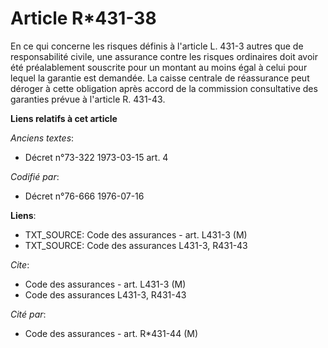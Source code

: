 # Article R*431-38

En ce qui concerne les risques définis à l'article L. 431-3 autres que de responsabilité civile, une assurance contre les
risques ordinaires doit avoir été préalablement souscrite pour un montant au moins égal à celui pour lequel la garantie est
demandée. La caisse centrale de réassurance peut déroger à cette obligation après accord de la commission consultative des
garanties prévue à l'article R. 431-43.

**Liens relatifs à cet article**

_Anciens textes_:

  - Décret n°73-322 1973-03-15 art. 4

_Codifié par_:

  - Décret n°76-666 1976-07-16

**Liens**:

  - TXT_SOURCE: Code des assurances - art. L431-3 (M)
  - TXT_SOURCE: Code des assurances L431-3, R431-43

_Cite_:

  - Code des assurances - art. L431-3 (M)
  - Code des assurances L431-3, R431-43

_Cité par_:

  - Code des assurances - art. R*431-44 (M)
